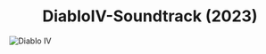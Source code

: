 <h1 align="center">DiabloIV-Soundtrack (2023)</h1>

![Diablo IV](https://github.com/NoRRt/DiabloIV_Soundtrack/assets/4822035/69fff53c-f6be-4ecd-aae4-efc25eed2751)
